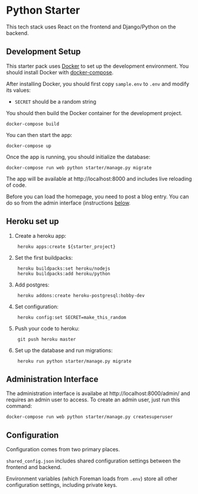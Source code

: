 Python Starter
=====================

This tech stack uses React on the frontend and Django/Python on the backend.


## Development Setup
This starter pack uses [Docker](https://www.docker.com/) to set up the development environment. You should install Docker with [docker-compose](https://docs.docker.com/compose/).

After installing Docker, you should first copy `sample.env` to `.env` and modify its values:

* `SECRET` should be a random string

You should then build the Docker container for the development project.

```
docker-compose build
```

You can then start the app:
```
docker-compose up
```

Once the app is running, you should initialize the database:

```
docker-compose run web python starter/manage.py migrate
```

The app will be available at http://localhost:8000 and includes live reloading of code.

Before you can load the homepage, you need to post a blog entry. You can do so from the admin interface (instructions [below](#administration-interface).

## Heroku set up

1. Create a heroku app:

        heroku apps:create ${starter_project}

2. Set the first buildpacks:

        heroku buildpacks:set heroku/nodejs
        heroku buildpacks:add heroku/python

3. Add postgres:

        heroku addons:create heroku-postgresql:hobby-dev

4. Set configuration:

        heroku config:set SECRET=make_this_random

5. Push your code to heroku:

        git push heroku master

6. Set up the database and run migrations:

        heroku run python starter/manage.py migrate

## Administration Interface
The administration interface is availabe at http://localhost:8000/admin/ and requires an admin user to access. To create an admin user, just run this command:

```
docker-compose run web python starter/manage.py createsuperuser
```

## Configuration
Configuration comes from two primary places.

`shared_config.json` includes shared configuration settings between the frontend and backend.

Environment variables (which Foreman loads from `.env`) store all other configuration settings, including private keys.
